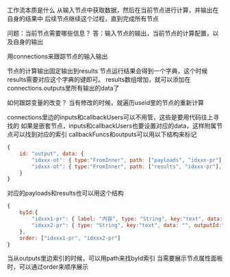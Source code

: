 工作流本质是什么
从输入节点中获取数据，然后在当前节点进行计算，并输出在自身的结果中
后续节点继续这个过程，直到完成所有节点

问题：当前节点需要哪些信息？
答：输入节点的输出，当前节点的计算配置，以及自身的输出

用connections来跟踪节点的输入输出

节点的计算输出固定输出到results
节点运行结果会得到一个字典，这个时候results需要对应这个字典的键即可。
results数组增加，就可以添加在connections.outputs里所有输出的data了


如何跟踪变量的改变？
当有修改的时候，就遍历useid里的节点的重新计算

connections里边的inputs和callbackUsers可以不用管，这些是要用代码往上寻找的
如果是嵌套节点，inputs和callbackUsers也要设置对应的data，这样附属节点可以找到对应的索引
callbackFuncs和outputs可以用以下结构来标记
```js
{
    id: "output", data: {
        "idxxx-ot": { type:"FromInner", path: ["payloads", "idxxx-pr"], useid: ["使用节点id"] },
        "idxxx-ot": { type:"FromInner", path: ["results", "idxxx-pr"], useid: ["使用节点id"] },
    }
}
```
对应的payloads和results也可以用这个结构
```js
{
    byId:{
        "idxxx1-pr": { label: "内容", type: "String", key:"text", data: "", uitype: "textcontent", outputId:"idxxx1-ot" },
        "idxxx2-pr": { type: "String", key:"text", data: "", outputId:"idxxx2-ot" },
    },
    order: ["idxxx1-pr", "idxxx2-pr"]
}
```
当从outputs里边索引的时候，可以用path来找byId索引
当需要展示节点属性面板时，可以通过order来顺序展示
